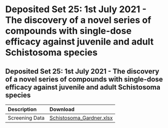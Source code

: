# Deposited Set 25: 1st July 2021 - The discovery of a novel series of compounds with single-dose efficacy against juvenile and adult Schistosoma species

## Deposited Set 25: 1st July 2021 - The discovery of a novel series of compounds with single-dose efficacy against juvenile and adult Schistosoma species

| Description | Download |
| :--- | :--- |
| Screening Data | [Schistosoma_Gardner.xlsx](ftp://ftp.ebi.ac.uk/pub/databases/chembl/ChEMBLNTD/set25_schistosoma/Schistosoma_Gardner.xlsx) |
